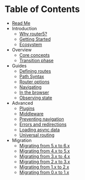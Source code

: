 # Table of Contents

* [Read Me](../README.md)
* Introduction
  * [Why router5?](introduction/why-router5.md)
  * [Getting Started](introduction/getting-started.md)
  * [Ecosystem](introduction/ecosystem.md)
* Overview
  * [Core concepts](overview/core-concepts.md)
  * [Transition phase](overview/transition.md)
* Guides
  * [Defining routes](guides/defining-routes.md)
  * [Path Syntax](guides/path-syntax.md)
  * [Router options](guides/router-options.md)
  * [Navigating](guides/navigating.md)
  * [In the browser](guides/browser.md)
  * [Observing state](guides/observability.md)
* Advanced
  * [Plugins](advanced/plugins.md)
  * [Middleware](advanced/middleware.md)
  * [Preventing navigation](advanced/preventing-navigation.md)
  * [Errors and redirections](advanced/errors-redirections.md)
  * [Loading async data](advanced/async-data.md)
  * [Universal routing](advanced/universal-routing.md)
* Migration
  * [Migrating from 5.x to 6.x](migration/to-v6.md)
  * [Migrating from 4.x to 5.x](migration/to-v5.md)
  * [Migrating from 3.x to 4.x](migration/to-v4.md)
  * [Migrating from 2.x to 3.x](migration/to-v3.md)
  * [Migrating from 1.x to 2.x](migration/to-v2.md)
  * [Migrating from 0.x to 1.x](migration/to-v1.md)
